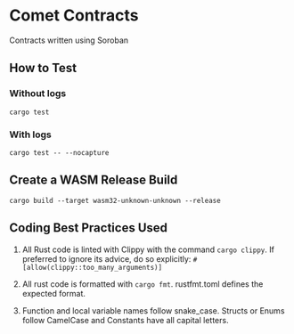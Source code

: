 # Comet Contracts

Contracts written using Soroban

## How to Test

### Without logs

```cargo test```

### With logs

```cargo test -- --nocapture```

## Create a WASM Release Build

```cargo build --target wasm32-unknown-unknown --release```

## Coding Best Practices Used

1. All Rust code is linted with Clippy with the command `cargo clippy`. If preferred to ignore its advice, do so explicitly:
   `#[allow(clippy::too_many_arguments)]`

2. All rust code is formatted with `cargo fmt`. rustfmt.toml defines the expected format.

3. Function and local variable names follow snake_case. Structs or Enums follow CamelCase and Constants have all capital letters.
